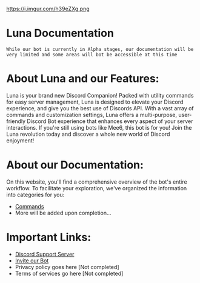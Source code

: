 https://i.imgur.com/h39eZXg.png
# Luna Documentation
```
While our bot is currently in Alpha stages, our documentation will be very limited and some areas will bot be accessible at this time
```
# About Luna and our Features:
Luna is your brand new Discord Companion! Packed with utility commands for easy server management, Luna is designed to elevate your Discord experience, and give you the best use of Discords API.
With a vast array of commands and customization settings, Luna offers a multi-purpose, user-friendly Discord Bot experience that enhances every aspect of your server interactions. If you're still using bots like Mee6, this bot is for you! Join the Luna revolution today and discover a whole new world of Discord enjoyment!

# About our Documentation:
On this website, you'll find a comprehensive overview of the bot's entire workflow. To facilitate your exploration, we've organized the information into categories for you:

- [Commands](https://ticket-master.gitbook.io/luna-bot/general/commands)
- More will be added upon completion...

# Important Links:
- [Discord Support Server](https://discord.gg/H7SxEzdYuz)
- [Invite our Bot](https://discord.com/oauth2/authorize?client_id=1244752272873754626)
- Privacy policy goes here [Not completed]
- Terms of services go here [Not completed]